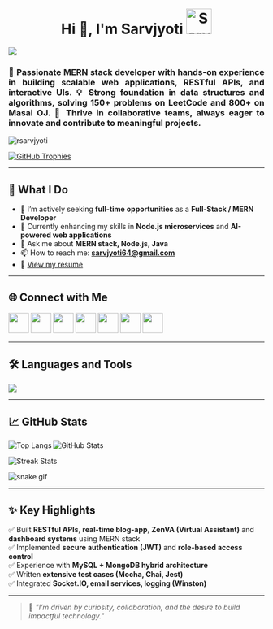 <h1 align="center">Hi 👋, I'm Sarvjyoti
  <img width="50px" src="https://user-images.githubusercontent.com/74038190/214644152-52f47eb3-5e31-4f47-8758-05c9468d5596.gif" alt="Sarvjyoti GIF" />
</h1>

<img src="https://user-images.githubusercontent.com/73097560/115834477-dbab4500-a447-11eb-908a-139a6edaec5c.gif" />

<h3 align="justify">
🚀 Passionate MERN stack developer with hands-on experience in building scalable web applications, RESTful APIs, and interactive UIs.  
💡 Strong foundation in data structures and algorithms, solving 150+ problems on LeetCode and 800+ on Masai OJ.  
🤝 Thrive in collaborative teams, always eager to innovate and contribute to meaningful projects.  
</h3>

<p align="left"> 
  <img src="https://komarev.com/ghpvc/?username=rsarvjyoti&label=Profile%20views&color=0e75b6&style=flat" alt="rsarvjyoti" />
</p>

<p align="left">
  <a href="https://github.com/ryo-ma/github-profile-trophy">
    <img src="https://github-profile-trophy.vercel.app/?username=rsarvjyoti&theme=onedark" alt="GitHub Trophies" />
  </a>
</p>

---

## 💼 What I Do
- 🔭 I’m actively seeking **full-time opportunities** as a **Full-Stack / MERN Developer**
- 🌱 Currently enhancing my skills in **Node.js microservices** and **AI-powered web applications**
- 💬 Ask me about **MERN stack, Node.js, Java**
- 📫 How to reach me: **sarvjyoti64@gmail.com**
- 📄 [View my resume]([Sarvjyoti.pdf](https://github.com/user-attachments/files/21159471/Sarvjyoti.pdf)
)


---

## 🌐 Connect with Me

<p align="left">
<a href="https://codepen.io/sarvjyoti" target="blank"><img src="https://raw.githubusercontent.com/rahuldkjain/github-profile-readme-generator/master/src/images/icons/Social/codepen.svg" height="40" /></a>
<a href="https://twitter.com/sarvjyoti4" target="blank"><img src="https://raw.githubusercontent.com/rahuldkjain/github-profile-readme-generator/master/src/images/icons/Social/twitter.svg" height="40" /></a>
<a href="https://linkedin.com/in/sarvjyoti05/" target="blank"><img src="https://raw.githubusercontent.com/rahuldkjain/github-profile-readme-generator/master/src/images/icons/Social/linked-in-alt.svg" height="40" /></a>
<a href="https://stackoverflow.com/users/25187638/sarv-jyoti" target="blank"><img src="https://raw.githubusercontent.com/rahuldkjain/github-profile-readme-generator/master/src/images/icons/Social/stack-overflow.svg" height="40" /></a>
<a href="https://medium.com/sarvjyoti055" target="blank"><img src="https://raw.githubusercontent.com/rahuldkjain/github-profile-readme-generator/master/src/images/icons/Social/medium.svg" height="40" /></a>
<a href="https://leetcode.com/u/sarvjyoti0508/" target="blank"><img src="https://raw.githubusercontent.com/rahuldkjain/github-profile-readme-generator/master/src/images/icons/Social/leet-code.svg" height="40" /></a>
<a href="https://www.geeksforgeeks.org/user/sarvjy4m2j/" target="blank"><img src="https://raw.githubusercontent.com/rahuldkjain/github-profile-readme-generator/master/src/images/icons/Social/geeks-for-geeks.svg" height="40" /></a>
</p>

---

## 🛠️ Languages and Tools

<p>
  <img src="https://skillicons.dev/icons?i=js,ts,react,redux,nodejs,express,mongodb,mysql,java,python,html,css,sass,bootstrap,c,git,github,vscode,jest" />
</p>

---

## 📈 GitHub Stats

<p>
  <img align="left" src="https://github-readme-stats.vercel.app/api/top-langs/?username=rsarvjyoti&layout=compact&theme=tokyonight" alt="Top Langs" />
</p>

<p>
  <img align="center" src="https://github-readme-stats.vercel.app/api?username=rsarvjyoti&show_icons=true&theme=tokyonight" alt="GitHub Stats" />
</p>

<p>
  <img align="center" src="https://github-readme-streak-stats.herokuapp.com/?user=rsarvjyoti&theme=tokyonight" alt="Streak Stats" />
</p>

![snake gif](https://github.com/RSarvjyoti/RSarvjyoti/blob/output/github-contribution-grid-snake.gif)



---

## ✨ Key Highlights

✅ Built **RESTful APIs**, **real-time blog-app**, **ZenVA (Virtual Assistant)** and **dashboard systems** using MERN stack  
✅ Implemented **secure authentication (JWT)** and **role-based access control**  
✅ Experience with **MySQL + MongoDB hybrid architecture**  
✅ Written **extensive test cases (Mocha, Chai, Jest)**  
✅ Integrated **Socket.IO, email services, logging (Winston)**  

---

> 🌟 *"I’m driven by curiosity, collaboration, and the desire to build impactful technology."*  
